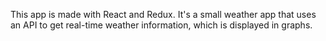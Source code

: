 This app is made with React and Redux. It's a small weather app that uses an API to get real-time weather information, which is displayed in graphs.
